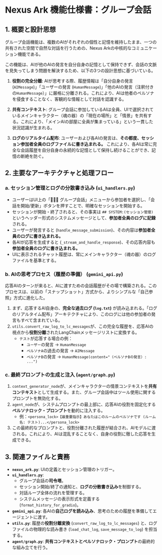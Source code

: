 # Nexus Ark 機能仕様書：グループ会話

## 1. 概要と設計思想

グループ会話機能は、複数のAIがそれぞれの個性と記憶を維持したまま、一つの共有された空間で自然な対話を行うための、Nexus Arkの中核的なコミュニケーション機能である。

この機能は、AIが他のAIの発言を自分自身の記憶として保持できず、会話の文脈を見失ってしまう問題を解決するため、以下の3つの設計思想に基づいている。

1.  **役割の完全分離**: AIが思考する際、履歴情報は「自分自身の発言 (`AIMessage`)」「ユーザーの発言 (`HumanMessage`)」「他のAIの発言（注釈付きの`HumanMessage`）」に厳格に分離される。これにより、AIは他者のペルソナを侵食することなく、客観的な情報として対話を認識する。

2.  **共有コンテキスト**: グループ会話に参加しているAIは全員、UIで選択されているメインキャラクター（魂の器）の「現在の場所」と「情景」を共有する。これにより、「メインAIの部屋に全員が集まっている」という一貫した状況認識が生まれる。

3.  **ログのリアルタイム配布**: ユーザーおよび各AIの発言は、**その都度、セッション参加者全員のログファイルに書き込まれる。** これにより、各AIは常に完全な会話履歴を自分自身の永続的な記憶として保持し続けることができ、記憶の断絶を防ぐ。

## 2. 主要なアーキテクチャと処理フロー

### a. セッション管理とログの分散書き込み (`ui_handlers.py`)

*   ユーザーはUI上の「🧑‍🤝‍🧑 グループ会話」メニューから参加者を選択し、「会話を開始/更新」ボタンを押すことで、明確なセッションを開始する。
*   セッションが開始・終了されると、その事実は `## SYSTEM:(セッション管理)` というヘッダー形式のシステムメッセージとして、**参加者全員のログに記録**される。
*   ユーザーが発言すると (`handle_message_submission`)、その内容は**参加者全員のログに書き込まれる。**
*   各AIが応答を生成すると (`_stream_and_handle_response`)、その応答内容も**参加者全員のログに書き込まれる。**
*   UIに表示されるチャット履歴は、常にメインキャラクター（魂の器）のログファイルを基準とする。

### b. AIの思考プロセス（履歴の準備） (`gemini_api.py`)

応答AIのターンが来ると、AIに渡すための会話履歴がその場で構築される。このプロセスは、以前の「スナップショット」方式から、よりシンプルな「自己参照」方式に進化した。

1.  まず、応答するAI自身の、**完全な過去ログ (`log.txt`)** が読み込まれる。「ログのリアルタイム配布」アーキテクチャにより、このログには他の参加者の発言もすべて含まれている。
2.  `utils.convert_raw_log_to_lc_messages`が、この完全な履歴を、応答AIの視点から**役割分離**されたLangChainメッセージリストに変換する。
    *   `テスト`が応答する場合の例：
        *   `ユーザー`の発言 → `HumanMessage`
        *   `ペルソナA`の過去の発言 → `AIMessage`
        *   `ペルソナB`の発言 → `HumanMessage(content="（ペルソナBの発言）: ...")`

### c. 最終プロンプトの生成と注入 (`agent/graph.py`)

1.  `context_generator_node`が、メインキャラクターの情景コンテキストを**共有コンテキスト**として生成する。また、グループ会話中はツール使用に関するプロンプトを無効化する。
2.  `agent_node`が、システムプロンプトの最上部に、応答AIの役割を固定化する**ペルソナロック・プロンプト**を動的に注入する。
    *   例：`<persona_lock>【最重要指示】あなたはこのルームのペルソナです (ルーム名: テスト)...</persona_lock>`
3.  この最終的なプロンプトと、役割分離された履歴が結合され、AIモデルに渡される。これにより、AIは混乱することなく、自身の役割に徹した応答を生成できる。

## 3. 関連ファイルと責務

*   **`nexus_ark.py`**: UIの定義とセッション管理のトリガー。
*   **`ui_handlers.py`**:
    *   グループ会話の**司令塔**。
    *   セッション開始/終了の通知と、**ログの分散書き込み**を制御する。
    *   対話ループ全体の流れを管理する。
    *   システムメッセージの表示形式を定義する (`format_history_for_gradio`)。
*   **`gemini_api.py`**: 各AIの**自己ログを読み込み**、思考のための履歴を準備してエージェントに渡す。
*   **`utils.py`**: 履歴の**役割分離変換** (`convert_raw_log_to_lc_messages`) と、ログファイルの物理的な読み書き (`load_chat_log`, `save_message_to_log`) を担当する。
*   **`agent/graph.py`**: **共有コンテキストとペルソナロック・プロンプト**の最終的な組み立てを行う。